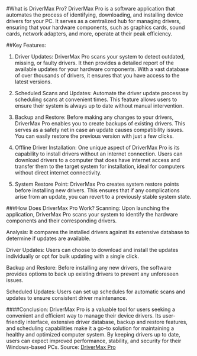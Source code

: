 #What is DriverMax Pro?
DriverMax Pro is a software application that automates the process of identifying, downloading, and installing device drivers for your PC. It serves as a centralized hub for managing drivers, ensuring that your hardware components, such as graphics cards, sound cards, network adapters, and more, operate at their peak efficiency.

##Key Features:
1. Driver Updates:
DriverMax Pro scans your system to detect outdated, missing, or faulty drivers. It then provides a detailed report of the available updates for your hardware components. With a vast database of over thousands of drivers, it ensures that you have access to the latest versions.

2. Scheduled Scans and Updates:
Automate the driver update process by scheduling scans at convenient times. This feature allows users to ensure their system is always up to date without manual intervention.

3. Backup and Restore:
Before making any changes to your drivers, DriverMax Pro enables you to create backups of existing drivers. This serves as a safety net in case an update causes compatibility issues. You can easily restore the previous version with just a few clicks.

4. Offline Driver Installation:
One unique aspect of DriverMax Pro is its capability to install drivers without an internet connection. Users can download drivers to a computer that does have internet access and transfer them to the target system for installation, ideal for computers without direct internet connectivity.

5. System Restore Point:
DriverMax Pro creates system restore points before installing new drivers. This ensures that if any complications arise from an update, you can revert to a previously stable system state.

###How Does DriverMax Pro Work?
Scanning: Upon launching the application, DriverMax Pro scans your system to identify the hardware components and their corresponding drivers.

Analysis: It compares the installed drivers against its extensive database to determine if updates are available.

Driver Updates: Users can choose to download and install the updates individually or opt for bulk updating with a single click.

Backup and Restore: Before installing any new drivers, the software provides options to back up existing drivers to prevent any unforeseen issues.

Scheduled Updates: Users can set up schedules for automatic scans and updates to ensure consistent driver maintenance.

####Conclusion:
DriverMax Pro is a valuable tool for users seeking a convenient and efficient way to manage their device drivers. Its user-friendly interface, extensive driver database, backup and restore features, and scheduling capabilities make it a go-to solution for maintaining a healthy and optimized computer system. By keeping drivers up to date, users can expect improved performance, stability, and security for their Windows-based PCs.
Source: [DriverMax Pro](https://crackfit.com/)
